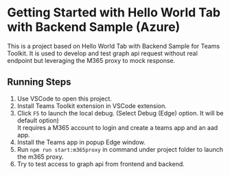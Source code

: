 # Getting Started with Hello World Tab with Backend Sample (Azure)

This is a project based on Hello World Tab with Backend Sample for Teams Toolkit.
It is used to develop and test graph api request without real endpoint but leveraging the M365 proxy to mock response.

## Running Steps 
1. Use VSCode to open this project.
1. Install Teams Toolkit extension in VSCode extension.
1. Click `F5` to launch the local debug. (Select Debug (Edge) option. It will be default option)
   <br>
   It requires a M365 account to login and create a teams app and an aad app.
1. Install the Teams app in popup Edge window.
1. Run `npm run start:m365proxy` in command under project folder to launch the m365 proxy.
1. Try to test access to graph api from frontend and backend.

